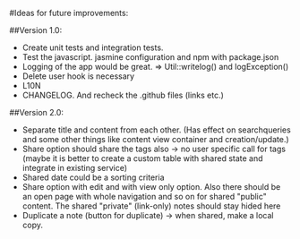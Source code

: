 #Ideas for future improvements:

##Version 1.0:
* Create unit tests and integration tests.
* Test the javascript. jasmine configuration and npm with package.json
* Logging of the app would be great. => Util::writelog() and logException()
* Delete user hook is necessary
* L10N
* CHANGELOG. And recheck the .github files (links etc.)

##Version 2.0:
* Separate title and content from each other. (Has effect on searchqueries and some other things like content view container and creation/update.)
* Share option should share the tags also -> no user specific call for tags (maybe it is better to create a custom table with shared state and integrate in existing service)
* Shared date could be a sorting criteria
* Share option with edit and with view only option. Also there should be an open page with whole navigation and so on for shared "public" content. The shared "private" (link-only) notes should stay hided here
* Duplicate a note (button for duplicate) -> when shared, make a local copy.